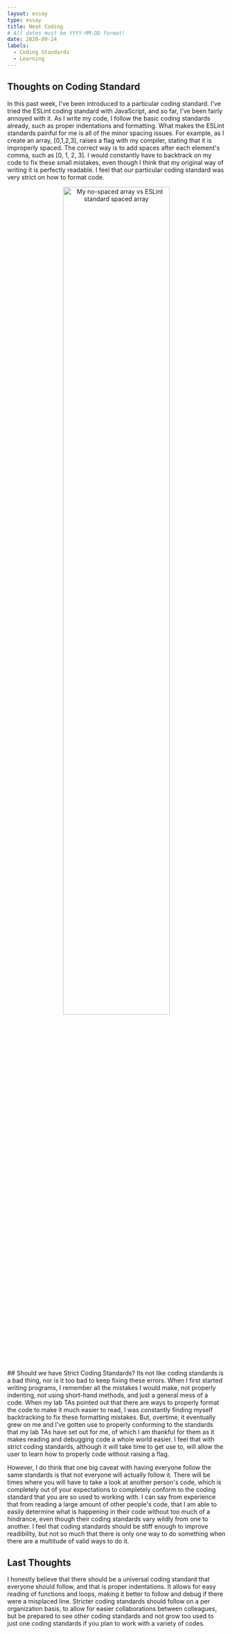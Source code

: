 ```yaml
---
layout: essay
type: essay
title: Neat Coding
# All dates must be YYYY-MM-DD format!
date: 2020-09-24
labels:
  - Coding Standards
  - Learning
---
```



## Thoughts on Coding Standard
In this past week, I've been introduced to a particular coding standard. I've tried the ESLint coding standard with JavaScript, and so far, I've been fairly annoyed with it. As I write my code, I follow the basic coding standards already, such as proper indentations and formatting. What makes the ESLint standards painful for me is all of the minor spacing issues. For example, as I create an array, [0,1,2,3], raises a flag with my compiler, stating that it is improperly spaced. The correct way is to add spaces after each element's comma, such as [0, 1, 2, 3]. I would constantly have to backtrack on my code to fix these small mistakes, even though I think that my original way of writing it is perfectly readable. I feel that our particular coding standard was very strict on how to format code.
<div style="text-align: center;">
<img width="70%" class="image" align="middle" src="../images/standard_array.png" alt="My no-spaced array vs ESLint standard spaced array">
</div>
## Should we have Strict Coding Standards? 
Its not like coding standards is a bad thing, nor is it too bad to keep fixing these errors. When I first started writing programs, I remember all the mistakes I would make, not properly indenting, not using short-hand methods, and just a general mess of a code. When my lab TAs pointed out that there are ways to properly format the code to make it much easier to read, I was constantly finding myself backtracking to fix these formatting mistakes. But, overtime, it eventually grew on me and I've gotten use to properly conforming to the standards that my lab TAs have set out for me, of which I am thankful for them as it makes reading and debugging code a whole world easier. I feel that with strict coding standards, although it will take time to get use to, will allow the user to learn how to properly code without raising a flag.

However, I do think that one big caveat with having everyone follow the same standards is that not everyone will actually follow it. There will be times where you will have to take a look at another person's code, which is completely out of your expectations to completely conform to the coding standard that you are so used to working with. I can say from experience that from reading a large amount of other people's code, that I am able to easily determine what is happening in their code without too much of a hindrance, even though their coding standards vary wildly from one to another. I feel that coding standards should be stiff enough to improve readibility, but not so much that there is only one way to do something when there are a multitude of valid ways to do it.


## Last Thoughts
I honestly believe that there should be a universal coding standard that everyone should follow, and that is proper indentations. It allows for easy reading of functions and loops, making it better to follow and debug if there were a misplaced line. Stricter coding standards should follow on a per organization basis, to allow for easier collaborations between colleagues, but be prepared to see other coding standards and not grow too used to just one coding standards if you plan to work with a variety of codes.
